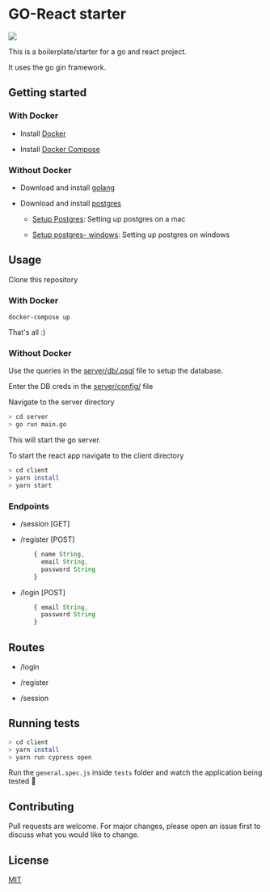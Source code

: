# GO-React starter
![](./assets/logo.png)

This is a boilerplate/starter for a go and react project.

It uses the go gin framework.


## Getting started

### With Docker

 - Install [Docker](https://docs.docker.com/get-docker/) 

 - Install [Docker Compose](https://docs.docker.com/compose/install/) 

### Without Docker

 - Download and install [golang](https://golang.org)

 - Download and install [postgres](https://www.postgresql.org/download/)
    - [Setup Postgres](https://www.codementor.io/engineerapart/getting-started-with-postgresql-on-mac-osx-are8jcopb): Setting up postgres on a mac

   - [Setup postgres- windows](https://www.robinwieruch.de/postgres-sql-windows-setup/): Setting up postgres on windows

## Usage
Clone this repository

### With Docker

```
docker-compose up
```

That's all :)

### Without Docker

Use the queries in the [server/db/.psql](./server/db/.postgres) file to setup the database.

Enter the DB creds in the [server/config/](./server/config/config.go) file 

Navigate to the server directory

```bash
> cd server
> go run main.go
```

This will start the go server.

To start the react app navigate to the client directory

```bash
> cd client
> yarn install
> yarn start
```
### Endpoints

* /session [GET]

* /register [POST]
     
```js
       { name String,
         email String,
         password String
       }
```
* /login [POST]
```js
       { email String,
         password String
       }
```
## Routes
* /login

* /register

* /session

## Running tests

```bash
> cd client
> yarn install
> yarn run cypress open
```

Run the `general.spec.js` inside `tests` folder and watch the application being tested 🍿

## Contributing
Pull requests are welcome. For major changes, please open an issue first to discuss what you would like to change.


## License
[MIT](https://choosealicense.com/licenses/mit/)
